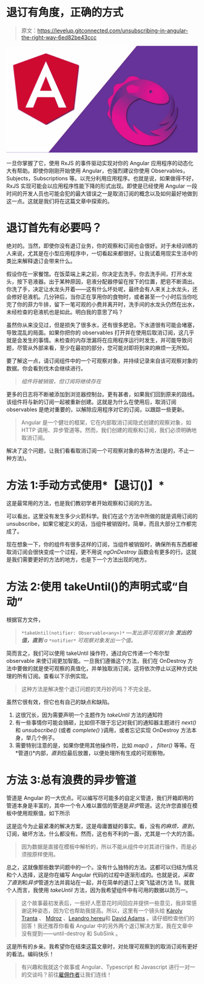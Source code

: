 # 退订有角度，正确的方式

> 原文：<https://levelup.gitconnected.com/unsubscribing-in-angular-the-right-way-6ed82be43ccc>

![](img/eadd47ab03b205a4c33b00a0c1306793.png)

一旦你掌握了它，使用 RxJS 的事件驱动实现对你的 Angular 应用程序的动态化大有帮助。即使你刚刚开始使用 Angular，也强烈建议你使用 Observables，Subjects，Subscriptions 等。以充分利用应用程序。也就是说，如果做得不好，RxJS 实现可能会以应用程序性能下降的形式出现。即使是已经使用 Angular 一段时间的开发人员也可能会犯的最大错误之一是取消订阅的概念以及如何最好地做到这一点。这就是我们将在这篇文章中探索的。

# 退订首先有必要吗？

绝对的。当然，即使你没有退订业务，你的观察和订阅也会很好。对于未经训练的人来说，尤其是在小型应用程序中，一切看起来都很好。让我试着用现实生活中的类比来解释退订会带来什么。

假设你在一家餐馆。在饭菜端上来之前，你决定去洗手。你去洗手间，打开水龙头，按下皂液器。出于某种原因，皂液分配器停留在按下的位置，肥皂不断滴出。你洗了手，决定让水龙头开着——这有什么坏处呢，最终会有人来关上水龙头，还会修好皂液机。几分钟后，当你正在享用你的食物时，或者甚至一个小时后当你吃完了你的菲力牛排，留下一笔可观的小费并离开时，洗手间的水龙头仍然在出水，未经检查的皂液机也是如此。明白我的意思了吗？

虽然你从来没见过，但是损失了很多水，还有很多肥皂。下水道很有可能会堵塞，导致混乱的局面。如果你把你的 observables 打开并在使用后取消订阅，这几乎就是会发生的事情。未检查的内存泄漏将在应用程序运行时发生，并可能导致问题，尽管从外部来看，至少在最初的部分，您可能对即将到来的麻烦一无所知。

要了解这一点，请订阅组件中的一个可观察对象，并持续记录来自该可观察对象的数据。你会看到伐木会继续进行。

> *组件将被销毁，但订阅将继续存在*

更多的日志将不断被添加到浏览器控制台。更有甚者，如果我们回到原来的路线。该组件将与新的订阅一起被重新创建。这就是为什么在使用后，取消订阅 observables 是绝对重要的，以解除应用程序对它的订阅，以跟踪一些更新。

> Angular 是一个健壮的框架，它在内部取消订阅隐式创建的观察对象，如 HTTP 调用、异步管道等。然而，我们创建的观察和订阅，我们必须明确地取消订阅。

解决了这个问题，让我们看看取消订阅一个可观察对象的各种方法(是的，不止一种方法)。

# 方法 1:手动方式使用*【退订()】*

这是最常用的方法，也是我们教初学者开始观察和订阅的方法。

可以看出，这里没有发生多少火箭科学。我们在这个方法中所做的就是调用订阅的 unsubscribe，如果它被定义的话，当组件被销毁时。简单，而且大部分工作都完成了。

现在想象一下，你的组件有很多这样的订阅，当组件被销毁时，确保所有东西都被取消订阅会很快变成一个过程，更不用说 *ngOnDestroy* 函数会有更多的行。这就是我们需要更好的方法的地方，也是下一个方法出现的地方。

# 方法 2:使用 takeUntil()的声明式或“自动”

根据官方文件，

> `*takeUntil(notifier: Observable<any>)*` *—发出源可观察对象* ***发出的值，直到*** *a* `*notifier*` *可观察对象发出一个值。*

简而言之，我们可以使用 takeUntil 操作符，通过向它传递一个布尔型 observable 来使订阅更加智能。一旦我们遵循这个方法，我们在 OnDestroy 方法中要做的就是使可观察的真值化，并单独取消订阅，这将依次停止以这种方式处理的所有订阅。查看以下示例实现。

> 这种方法是解决整个退订问题的灵丹妙药吗？不完全是。

虽然它很有效，但它也有自己的缺点和缺陷。

1.  这很冗长，因为需要声明一个主题作为 *takeUntil* 方法的通知符
2.  有一些事情你可能会搞砸，比如但不限于忘记对我们的通知器主题进行 *next()* 和 *unsubscribe()* (或者 *complete()* )调用，或者忘记实现 OnDestroy 方法本身，举几个例子。
3.  需要特别注意的是，如果你使用其他操作符，比如 *map()* ， *filter()* 等等。在*管道()*内部，*直到*应最后放置，以便处理所有生成的可观察物。

# 方法 3:总有浪费的异步管道

管道是 Angular 的一大优点。可以编写尽可能多的自定义管道，我们开箱即用的管道本身是丰富的，其中一个令人难以置信的管道是*异步*管道。这允许您直接在模板中使用观察值，如下所示

这是迄今为止最紧凑的解决方案，这是毋庸置疑的事实。看，没有*的麻烦，直到*，订阅，破坏方法，什么都没有。然而，这也有不利的一面，尤其是一个大的方面。

> 因为数据是直接在模板中解析的，所以不能从组件中对其进行操作，而是必须按原样使用。

总之，这就像那些数学问题中的一个。没有什么独特的方法。这都可以归结为情况和个人选择，这是你在编写 Angular 代码的过程中逐渐形成的。也就是说，*采取了直到*和*异步*管道方法并肩站在一起，并在简单的退订上突飞猛进(方法 1)。就我个人而言，我使用 *takeUntil* 方法，因为我希望组件中有可用的数据以防万一。

> 这个故事最初发表后，一些好人愿意花时间回应并提供一些意见，我非常感谢这种姿态，因为它也帮助我提高。所以，这里有一个镜头给 [Károly Tranta](https://medium.com/u/63f345744d27?source=post_page-----6ed82be43ccc--------------------------------) 、 [Mdroz](https://medium.com/u/64f874e142e?source=post_page-----6ed82be43ccc--------------------------------) 、[Leandro hereu](https://medium.com/u/54c492106876?source=post_page-----6ed82be43ccc--------------------------------)和 [David Adams](https://medium.com/u/7ba07cd6dc56?source=post_page-----6ed82be43ccc--------------------------------) 。请仔细检查他们的回答！我还推荐你看看 Angular 中的另外两个退订解决方案，我在文章中没有提到——until-destroy 和 SubSink 。

这是所有的乡亲。我希望你在结束这篇文章时，对处理可观察到的取消订阅有更好的看法。编码快乐！

> 有兴趣和我就这个故事或 Angular、Typescript 和 Javascript 进行一对一的交谈吗？前往[雇佣作者](https://www.hiretheauthor.com/ashwinSathian)让我们连线！